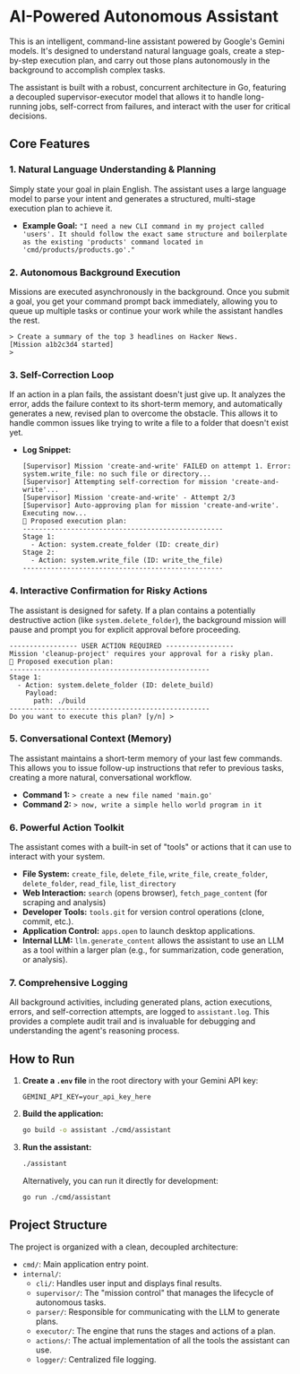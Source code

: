 # AI-Powered Autonomous Assistant

This is an intelligent, command-line assistant powered by Google's Gemini models. It's designed to understand natural language goals, create a step-by-step execution plan, and carry out those plans autonomously in the background to accomplish complex tasks.

The assistant is built with a robust, concurrent architecture in Go, featuring a decoupled supervisor-executor model that allows it to handle long-running jobs, self-correct from failures, and interact with the user for critical decisions.

## Core Features

### 1. Natural Language Understanding & Planning
Simply state your goal in plain English. The assistant uses a large language model to parse your intent and generates a structured, multi-stage execution plan to achieve it.

- **Example Goal:** `"I need a new CLI command in my project called 'users'. It should follow the exact same structure and boilerplate as the existing 'products' command located in 'cmd/products/products.go'."`

### 2. Autonomous Background Execution
Missions are executed asynchronously in the background. Once you submit a goal, you get your command prompt back immediately, allowing you to queue up multiple tasks or continue your work while the assistant handles the rest.

```
> Create a summary of the top 3 headlines on Hacker News.
[Mission a1b2c3d4 started]
>
```

### 3. Self-Correction Loop
If an action in a plan fails, the assistant doesn't just give up. It analyzes the error, adds the failure context to its short-term memory, and automatically generates a new, revised plan to overcome the obstacle. This allows it to handle common issues like trying to write a file to a folder that doesn't exist yet.

- **Log Snippet:**
  ```
  [Supervisor] Mission 'create-and-write' FAILED on attempt 1. Error: system.write_file: no such file or directory...
  [Supervisor] Attempting self-correction for mission 'create-and-write'...
  [Supervisor] Mission 'create-and-write' - Attempt 2/3
  [Supervisor] Auto-approving plan for mission 'create-and-write'. Executing now...
  🤖 Proposed execution plan:
  --------------------------------------------------
  Stage 1:
    - Action: system.create_folder (ID: create_dir)
  Stage 2:
    - Action: system.write_file (ID: write_the_file)
  --------------------------------------------------
  ```

### 4. Interactive Confirmation for Risky Actions
The assistant is designed for safety. If a plan contains a potentially destructive action (like `system.delete_folder`), the background mission will pause and prompt you for explicit approval before proceeding.

```
----------------- USER ACTION REQUIRED -----------------
Mission 'cleanup-project' requires your approval for a risky plan.
🤖 Proposed execution plan:
--------------------------------------------------
Stage 1:
  - Action: system.delete_folder (ID: delete_build)
    Payload:
      path: ./build
--------------------------------------------------
Do you want to execute this plan? [y/n] >
```

### 5. Conversational Context (Memory)
The assistant maintains a short-term memory of your last few commands. This allows you to issue follow-up instructions that refer to previous tasks, creating a more natural, conversational workflow.

- **Command 1:** `> create a new file named 'main.go'`
- **Command 2:** `> now, write a simple hello world program in it`

### 6. Powerful Action Toolkit
The assistant comes with a built-in set of "tools" or actions that it can use to interact with your system.

- **File System:** `create_file`, `delete_file`, `write_file`, `create_folder`, `delete_folder`, `read_file`, `list_directory`
- **Web Interaction:** `search` (opens browser), `fetch_page_content` (for scraping and analysis)
- **Developer Tools:** `tools.git` for version control operations (clone, commit, etc.).
- **Application Control:** `apps.open` to launch desktop applications.
- **Internal LLM:** `llm.generate_content` allows the assistant to use an LLM as a tool within a larger plan (e.g., for summarization, code generation, or analysis).

### 7. Comprehensive Logging
All background activities, including generated plans, action executions, errors, and self-correction attempts, are logged to `assistant.log`. This provides a complete audit trail and is invaluable for debugging and understanding the agent's reasoning process.

## How to Run

1.  **Create a `.env` file** in the root directory with your Gemini API key:
    ```
    GEMINI_API_KEY=your_api_key_here
    ```
2.  **Build the application:**
    ```sh
    go build -o assistant ./cmd/assistant
    ```
3.  **Run the assistant:**
    ```sh
    ./assistant
    ```
    Alternatively, you can run it directly for development:
    ```sh
    go run ./cmd/assistant
    ```

## Project Structure
The project is organized with a clean, decoupled architecture:
-   `cmd/`: Main application entry point.
-   `internal/`:
    -   `cli/`: Handles user input and displays final results.
    -   `supervisor/`: The "mission control" that manages the lifecycle of autonomous tasks.
    -   `parser/`: Responsible for communicating with the LLM to generate plans.
    -   `executor/`: The engine that runs the stages and actions of a plan.
    -   `actions/`: The actual implementation of all the tools the assistant can use.
    -   `logger/`: Centralized file logging.